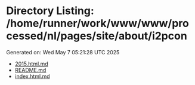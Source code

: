 # Directory Listing: /home/runner/work/www/www/processed/nl/pages/site/about/i2pcon
Generated on: Wed May  7 05:21:28 UTC 2025

- [2015.html.md](2015.html.md)
- [README.md](README.md)
- [index.html.md](index.html.md)
